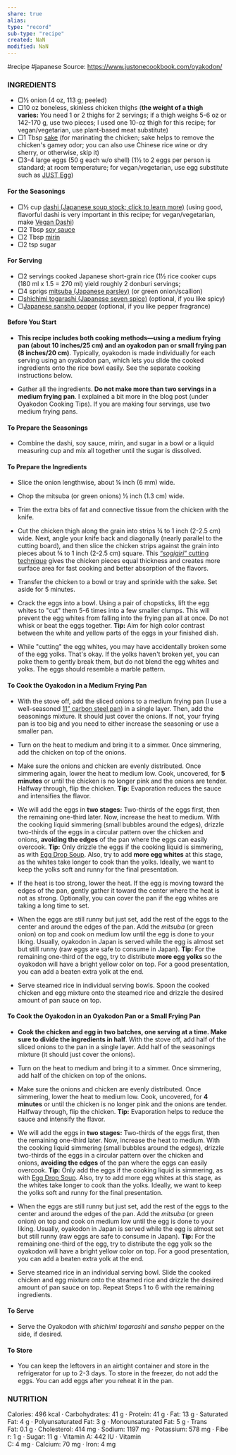 ```yaml
---
share: true
alias: 
type: "record"
sub-type: "recipe"
created: NaN 
modified: NaN
---
```


 #recipe #japanese
Source: https://www.justonecookbook.com/oyakodon/

### INGREDIENTS
-  ▢½ onion (4 oz, 113 g; peeled)
-  ▢10 oz boneless, skinless chicken thighs (**the weight of a thigh varies:** You need 1 or 2 thighs for 2 servings; if a thigh weighs 5-6 oz or 142-170 g, use two pieces; I used one 10-oz thigh for this recipe; for vegan/vegetarian, use plant-based meat substitute)
-  ▢1 Tbsp [sake](https://www.justonecookbook.com/sake/) (for marinating the chicken; sake helps to remove the chicken's gamey odor; you can also use Chinese rice wine or dry sherry, or otherwise, skip it)
-  ▢3-4 large eggs (50 g each w/o shell) (1½ to 2 eggs per person is standard; at room temperature; for vegan/vegetarian, use egg substitute such as [JUST Egg](https://www.ju.st/))

#### For the Seasonings

-  ▢½ cup [dashi (Japanese soup stock; click to learn more)](https://www.justonecookbook.com/how-to-make-dashi-jiru/) (using good, flavorful dashi is very important in this recipe; for vegan/vegetarian, make [Vegan Dashi](https://www.justonecookbook.com/vegan-shiitake-kombu-dashi/))
-  ▢2 Tbsp [soy sauce](https://www.justonecookbook.com/soy-sauce/)
-  ▢2 Tbsp [mirin](https://www.justonecookbook.com/mirin/)
-  ▢2 tsp sugar

#### For Serving

-  ▢2 servings cooked Japanese short-grain rice (1½ rice cooker cups (180 ml x 1.5 = 270 ml) yield roughly 2 donburi servings;
-  ▢4 sprigs [mitsuba (Japanese parsley)](https://www.justonecookbook.com/mitsuba/) (or green onion/scallion)
-  ▢[shichimi togarashi (Japanese seven spice)](https://www.justonecookbook.com/shichimi-togarashi/) (optional, if you like spicy)
-  ▢[Japanese sansho pepper](https://www.justonecookbook.com/sansho-pepper/) (optional, if you like pepper fragrance)

#### Before You Start

-  **This recipe includes both cooking methods—using a medium frying pan (about 10 inches/25 cm) and an oyakodon pan or small frying pan (8 inches/20 cm)**. Typically, oyakodon is made individually for each serving using an oyakodon pan, which lets you slide the cooked ingredients onto the rice bowl easily. See the separate cooking instructions below.
  
-  Gather all the ingredients. **Do not make more than two servings in a medium frying pan**. I explained a bit more in the blog post (under Oyakodon Cooking Tips). If you are making four servings, use two medium frying pans.
  

#### To Prepare the Seasonings

-  Combine the dashi, soy sauce, mirin, and sugar in a bowl or a liquid measuring cup and mix all together until the sugar is dissolved.
  

#### To Prepare the Ingredients

-  Slice the onion lengthwise, about ¼ inch (6 mm) wide.
  
-  Chop the mitsuba (or green onions) ½ inch (1.3 cm) wide.
  
-  Trim the extra bits of fat and connective tissue from the chicken with the knife.
  
-  Cut the chicken thigh along the grain into strips ¾ to 1 inch (2-2.5 cm) wide. Next, angle your knife back and diagonally (nearly parallel to the cutting board), and then slice the chicken strips against the grain into pieces about ¾ to 1 inch (2-2.5 cm) square. This [“_sogigiri_” cutting technique](https://www.justonecookbook.com/sogigiri/) gives the chicken pieces equal thickness and creates more surface area for fast cooking and better absorption of the flavors.
  
-  Transfer the chicken to a bowl or tray and sprinkle with the sake. Set aside for 5 minutes.
  
-  Crack the eggs into a bowl. Using a pair of chopsticks, lift the egg whites to "cut" them 5-6 times into a few smaller clumps. This will prevent the egg whites from falling into the frying pan all at once. Do not whisk or beat the eggs together. **Tip:** Aim for high color contrast between the white and yellow parts of the eggs in your finished dish.
  
-  While "cutting" the egg whites, you may have accidentally broken some of the egg yolks. That's okay. If the yolks haven't broken yet, you can poke them to gently break them, but do not blend the egg whites and yolks. The eggs should resemble a marble pattern.
  

#### To Cook the Oyakodon in a Medium Frying Pan

-  With the stove off, add the sliced onions to a medium frying pan (I use a well-seasoned [11” carbon steel pan](https://amzn.to/3RQW7vm)) in a single layer. Then, add the seasonings mixture. It should just cover the onions. If not, your frying pan is too big and you need to either increase the seasoning or use a smaller pan.
  
-  Turn on the heat to medium and bring it to a simmer. Once simmering, add the chicken on top of the onions.
  
-  Make sure the onions and chicken are evenly distributed. Once simmering again, lower the heat to medium low. Cook, uncovered, for **5 minutes** or until the chicken is no longer pink and the onions are tender. Halfway through, flip the chicken. **Tip:** Evaporation reduces the sauce and intensifies the flavor.
  
-  We will add the eggs in **two stages:** Two-thirds of the eggs first, then the remaining one-third later. Now, increase the heat to medium. With the cooking liquid simmering (small bubbles around the edges), drizzle two-thirds of the eggs in a circular pattern over the chicken and onions, **avoiding the edges** of the pan where the eggs can easily overcook. **Tip:** Only drizzle the eggs if the cooking liquid is simmering, as with [Egg Drop Soup](https://www.justonecookbook.com/kakitamajiru-japanese-egg-drop-soup/). Also, try to add **more egg whites** at this stage, as the whites take longer to cook than the yolks. Ideally, we want to keep the yolks soft and runny for the final presentation.
  
-  If the heat is too strong, lower the heat. If the egg is moving toward the edges of the pan, gently gather it toward the center where the heat is not as strong. Optionally, you can cover the pan if the egg whites are taking a long time to set.
  
-  When the eggs are still runny but just set, add the rest of the eggs to the center and around the edges of the pan. Add the _mitsuba_ (or green onion) on top and cook on medium low until the egg is done to your liking. Usually, oyakodon in Japan is served while the egg is almost set but still runny (raw eggs are safe to consume in Japan). **Tip:** For the remaining one-third of the egg, try to distribute **more egg yolks** so the oyakodon will have a bright yellow color on top. For a good presentation, you can add a beaten extra yolk at the end.
  
-  Serve steamed rice in individual serving bowls. Spoon the cooked chicken and egg mixture onto the steamed rice and drizzle the desired amount of pan sauce on top.
  

#### To Cook the Oyakodon in an Oyakodon Pan or a Small Frying Pan

-  **Cook the chicken and egg in two batches, one serving at a time. Make sure to divide the ingredients in half**. With the stove off, add half of the sliced onions to the pan in a single layer. Add half of the seasonings mixture (it should just cover the onions).
  
-  Turn on the heat to medium and bring it to a simmer. Once simmering, add half of the chicken on top of the onions.
  
-  Make sure the onions and chicken are evenly distributed. Once simmering, lower the heat to medium low. Cook, uncovered, for **4 minutes** or until the chicken is no longer pink and the onions are tender. Halfway through, flip the chicken. **Tip:** Evaporation helps to reduce the sauce and intensify the flavor.
  
-  We will add the eggs in **two stages:** Two-thirds of the eggs first, then the remaining one-third later. Now, increase the heat to medium. With the cooking liquid simmering (small bubbles around the edges), drizzle two-thirds of the eggs in a circular pattern over the chicken and onions, **avoiding the edges** of the pan where the eggs can easily overcook. **Tip:** Only add the eggs if the cooking liquid is simmering, as with [Egg Drop Soup](https://www.justonecookbook.com/kakitamajiru-japanese-egg-drop-soup/). Also, try to add more egg whites at this stage, as the whites take longer to cook than the yolks. Ideally, we want to keep the yolks soft and runny for the final presentation.
  
-  When the eggs are still runny but just set, add the rest of the eggs to the center and around the edges of the pan. Add the _mitsuba_ (or green onion) on top and cook on medium low until the egg is done to your liking. Usually, oyakodon in Japan is served while the egg is almost set but still runny (raw eggs are safe to consume in Japan). **Tip:** For the remaining one-third of the egg, try to distribute the egg yolk so the oyakodon will have a bright yellow color on top. For a good presentation, you can add a beaten extra yolk at the end.
  
-  Serve steamed rice in an individual serving bowl. Slide the cooked chicken and egg mixture onto the steamed rice and drizzle the desired amount of pan sauce on top. Repeat Steps 1 to 6 with the remaining ingredients.
  

#### To Serve

-  Serve the Oyakodon with _shichimi togarashi_ and _sansho_ pepper on the side, if desired.
  

#### To Store

-  You can keep the leftovers in an airtight container and store in the refrigerator for up to 2-3 days. To store in the freezer, do not add the eggs. You can add eggs after you reheat it in the pan.
  

### NUTRITION

Calories: 496 kcal · Carbohydrates: 41 g · Protein: 41 g · Fat: 13 g · Saturated Fat: 4 g · Polyunsaturated Fat: 3 g · Monounsaturated Fat: 5 g · Trans Fat: 0.1 g · Cholesterol: 414 mg · Sodium: 1197 mg · Potassium: 578 mg · Fiber: 1 g · Sugar: 11 g · Vitamin A: 442 IU · Vitamin C: 4 mg · Calcium: 70 mg · Iron: 4 mg